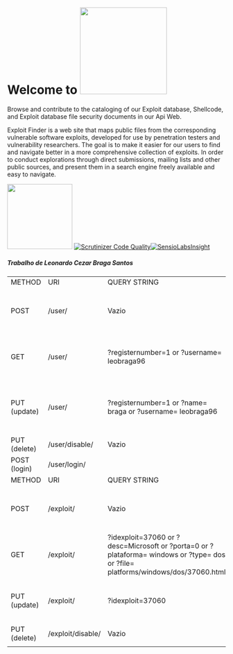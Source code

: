 # Welcome to <img src="http://i65.tinypic.com/o8gwet.png" width="200">

Browse and contribute to the cataloging of our Exploit database, Shellcode, and Exploit database file security documents in our Api Web.

 Exploit Finder is a web site that maps public files from the corresponding vulnerable software exploits, developed for use by penetration testers and vulnerability researchers. The goal is to make it easier for our users to find and navigate better in a more comprehensive collection of exploits. In order to conduct explorations through direct submissions, mailing lists and other public sources, and present them in a search engine freely available and easy to navigate.

<img src="http://i68.tinypic.com/ncz0qr.png" width="150"> [![Scrutinizer Code Quality](https://scrutinizer-ci.com/g/UniCEUB-Web-Development-2017-2/leonardo-santos/badges/quality-score.png?b=master)](https://scrutinizer-ci.com/g/UniCEUB-Web-Development-2017-2/leonardo-santos/?branch=master)[![SensioLabsInsight](https://insight.sensiolabs.com/projects/eac459d1-a54c-419f-90fd-0ca2c7d1d159/small.png)](https://insight.sensiolabs.com/projects/eac459d1-a54c-419f-90fd-0ca2c7d1d159)

##### Trabalho de Leonardo Cezar Braga Santos
<table id="sheet0" class="sheet0 gridlines" border="0" cellpadding="0" cellspacing="0"><colgroup><col class="col0"> <col class="col1"> <col class="col2"> <col class="col3"> <col class="col4"></colgroup>

<tbody>

<tr class="row0">

<td class="column0 style0 s">METHOD</td>

<td class="column1 style0 s">URI</td>

<td class="column2 style0 s">QUERY STRING</td>

<td class="column3 style0 s">BODY REQUEST</td>

<td class="column4 style0 s">BODY RESPONSE</td>

</tr>

<tr class="row1">

<td class="column0 style0 s">POST</td>

<td class="column1 style0 s">/user/</td>

<td class="column2 style0 s">Vazio</td>

<td class="column3 style0 s">{ "name":"braga", "registernumber":"1", "username":"leobraga96", "password":"123456", "email":"uniceub@gmail.com", "id_tipo":"1" }</td>

<td class="column4 style0 s">{ “code” : 200, “message” : “OK” }</td>

</tr>

<tr class="row2">

<td class="column0 style0 s">GET</td>

<td class="column1 style0 s">/user/</td>

<td class="column2 style0 s">?registernumber=1 or ?username= leobraga96</td>

<td class="column3 style0 s">Vazio</td>

<td class="column4 style0 s">{ "name":"braga", "registernumber":"1", "username":"leobraga96", "password":"123456", "email":"uniceub@gmail.com", "id_tipo":"1" }</td>

</tr>

<tr class="row3">

<td class="column0 style0 s">PUT (update)</td>

<td class="column1 style0 s">/user/</td>

<td class="column2 style0 s">?registernumber=1 or ?name= braga or ?username= leobraga96</td>

<td class="column3 style0 s">{ "name":"braga_new", "registernumber":"1", "username":"leobraga98", "password":"12345678", "email":"uniceub@gmail.com", "id_tipo":"1" }</td>

<td class="column4 style0 s">{ “code” : 200, “message” : “OK” }</td>

</tr>

<tr class="row4">

<td class="column0 style0 s">PUT (delete)</td>

<td class="column1 style0 s">/user/disable/</td>

<td class="column2 style0 s">Vazio</td>

<td class="column3 style0 s">{ "registernumber":"1" }</td>

<td class="column4 style0 s">{ “code” : 200, “message” : “OK” }</td>

</tr>

<tr class="row5">

<td class="column0 style0 s">POST (login)</td>

<td class="column1 style0 s">/user/login/</td>

<td class="column2"> </td>

<td class="column3 style0 s">{ "username":"leobraga96", "password":"123456" }</td>

<td class="column4 style0 s">{ “code” : 200, “message” : “OK” }</td>

</tr>

<tr class="row6">

<td class="column0 style0 s">METHOD</td>

<td class="column1 style0 s">URI</td>

<td class="column2 style0 s">QUERY STRING</td>

<td class="column3 style0 s">BODY REQUEST</td>

<td class="column4 style0 s">BODY RESPONSE</td>

</tr>

<tr class="row7">

<td class="column0 style0 s">POST</td>

<td class="column1 style0 s">/exploit/</td>

<td class="column2 style0 s">Vazio</td>

<td class="column3 style0 s">{     "idexploit":"37060",     "porta":"0",     "desc":"Microsoft Internet Explorer 11 - Crash (PoC) (1)",     "type":"dos",     "file":"platforms/windows/dos/37060.html",     "plataforma":"windows" }</td>

<td class="column4 style0 s">{ “code” : 200, “message” : “OK” }</td>

</tr>

<tr class="row8">

<td class="column0 style0 s">GET</td>

<td class="column1 style0 s">/exploit/</td>

<td class="column2 style0 s">?idexploit=37060 or ?desc=Microsoft or ?porta=0 or ?plataforma= windows or ?type= dos or ?file= platforms/windows/dos/37060.html</td>

<td class="column3 style0 s">Vazio</td>

<td class="column4 style0 s">{     "idexploit":"37060",     "porta":"0",     "desc":"Microsoft Internet Explorer 11 - Crash (PoC) (1)",     "type":"dos",     "file":"platforms/windows/dos/37060.html",     "plataforma":"windows" }</td>

</tr>

<tr class="row9">

<td class="column0 style0 s">PUT (update)</td>

<td class="column1 style0 s">/exploit/</td>

<td class="column2 style0 s">?idexploit=37060</td>

<td class="column3 style0 s">{     "idexploit":"37060",     "porta":"0",     "desc":"Microsoft Internet Explorer 12 - Crash (PoC) (1)",     "type":"dos",     "file":"platforms/windows/dos/37060.html",     "plataforma":"windows" }</td>

<td class="column4 style0 s">{ “code” : 200, “message” : “OK” }</td>

</tr>

<tr class="row10">

<td class="column0 style0 s">PUT (delete)</td>

<td class="column1 style0 s">/exploit/disable/</td>

<td class="column2 style0 s">Vazio</td>

<td class="column3 style0 s">{     "idexploit":"37060" }</td>

<td class="column4 style0 s">{ “code” : 200, “message” : “OK” }</td>

</tr>

<tr>

<td></td>

</tr>

</tbody>

</table>
